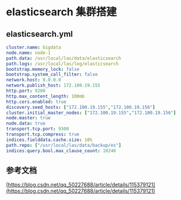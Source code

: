 # elasticsearch 集群搭建

## elasticsearch.yml

```yml
cluster.name: bigdata
node.name: node-1
path.data: /usr/local/las/data/elasticsearch
path.logs: /usr/local/las/log/elasticsearch
bootstrap.memory_lock: false
bootstrap.system_call_filter: false
network.host: 0.0.0.0
network.publish_host: 172.100.19.155
http.port: 9200
http.max_content_length: 100mb
http.cors.enabled: true
discovery.seed_hosts: ["172.100.19.155","172.100.19.156"]
cluster.initial_master_nodes: ["172.100.19.155","172.100.19.156"]
node.master: true
node.data: true
transport.tcp.port: 9300
transport.tcp.compress: true
indices.fielddata.cache.size: 10%
path.repo: ["/usr/local/las/data/backup/es"]
indices.query.bool.max_clause_count: 10240
```

## 参考文档

[https://blog.csdn.net/qq_50227688/article/details/115379121](https://blog.csdn.net/qq_50227688/article/details/115379121)
